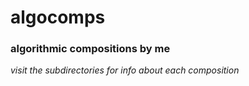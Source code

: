 # algocomps

### algorithmic compositions by me

*visit the subdirectories for info about each composition*
